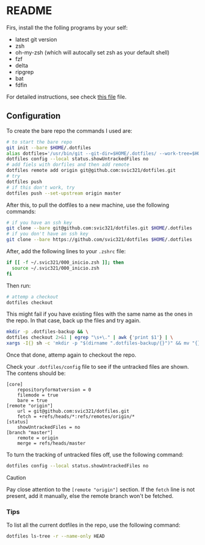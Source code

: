 # README
Firs, install the the folling programs by your self:
- latest git version
- zsh
- oh-my-zsh (which will autocally set zsh as your default shell)
- fzf
- delta
- ripgrep
- bat
- fdfin

For detailed instructions, see check [this file](Set-up.md#insallation-for-the-following-programs) file.

## Configuration

To create the bare repo the commands I used are:
```bash
# to start the bare repo
git init --bare $HOME/.dotfiles
alias dotfiles='/usr/bin/git --git-dir=$HOME/.dotfiles/ --work-tree=$HOME'
dotfiles config --local status.showUntrackedFiles no
# add fiels with dorfiles and then add remote
dotfiles remote add origin git@github.com:svic321/dotfiles.git
# try
dotfiles push
# if this don't work, try
dotfiles push --set-upstream origin master
```

After this, to pull the dotfiles to a new machine, use the following commands:
```bash
# if you have an ssh key
git clone --bare git@github.com:svic321/dotfiles.git $HOME/.dotfiles
# if you don't have an ssh key
git clone --bare https://github.com/svic321/dotfiles $HOME/.dotfiles
```

After, add the following lines to your `.zshrc` file:
```bash
if [[ -f ~/.svic321/000_inicio.zsh ]]; then
  source ~/.svic321/000_inicio.zsh
fi
```
Then run:
```bash
# attemp a checkout
dotfiles checkout
```
This might fail if you have existing files with the same name as the ones in the repo. In that case, back up the files and try again.

```bash
mkdir -p .dotfiles-backup && \
dotfiles checkout 2>&1 | egrep "\s+\." | awk {'print $1'} | \
xargs -I{} sh -c 'mkdir -p "$(dirname ".dotfiles-backup/{}")" && mv "{}" ".dotfiles-backup/{}"'
```
Once that done, attemp again to checkout the repo.

Check your `.dotfiles/config` file to see if the untracked files are shown.
The contens should be:
```config
[core]
	repositoryformatversion = 0
	filemode = true
	bare = true
[remote "origin"]
	url = git@github.com:svic321/dotfiles.git
	fetch = +refs/heads/*:refs/remotes/origin/*
[status]
	showUntrackedFiles = no
[branch "master"]
	remote = origin
	merge = refs/heads/master
```

To turn the tracking of untracked files off, use the following command:
```bash
dotfiles config --local status.showUntrackedFiles no
```

> [!caution]
> Pay close attention to the `[remote "origin"]` section. If the `fetch` line is not present, add it manually, else the remote branch won't be fetched.

### Tips

To list all the current dotfiles in the repo, use the following command:
```bash
dotfiles ls-tree -r --name-only HEAD
```
